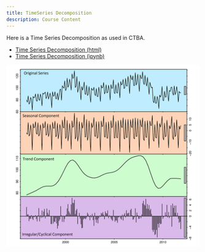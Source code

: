 ```yaml
---
title: TimeSeries Decomposition
description: Course Content
---
```


Here is a Time Series Decomposition as used in CTBA.
- [Time Series Decomposition (html)](TimeSeries.html)
- [Time Series Decomposition (ipynb)](TimeSeries.ipynb)


![My Picture](/decomp-example.png)
